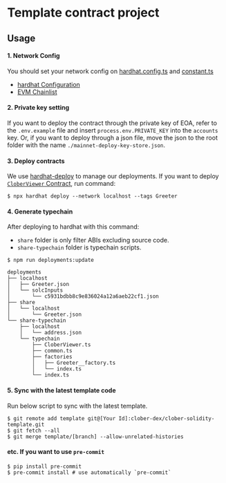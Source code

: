 # Template contract project

## Usage
#### 1. Network Config
You should set your network config on [hardhat.config.ts](./hardhat.config.ts) and [constant.ts](./utils/constant.ts)
- [hardhat Configuration](https://hardhat.org/hardhat-runner/docs/config)
- [EVM Chainlist](https://chainlist.org/)

#### 2. Private key setting
If you want to deploy the contract through the private key of EOA, refer to the `.env.example` file and insert `process.env.PRIVATE_KEY` into the `accounts` key.
Or, if you want to deploy through a json file, move the json to the root folder with the name `./mainnet-deploy-key-store.json`.

#### 3. Deploy contracts
We use [hardhat-deploy](https://github.com/wighawag/hardhat-deploy) to manage our deployments.
If you want to deploy [`CloberViewer` Contract](contracts/CloberViewer.sol), run command:
```shell
$ npx hardhat deploy --network localhost --tags Greeter

```

#### 4. Generate typechain
After deploying to hardhat with this command:
- `share` folder is only filter ABIs excluding source code.
- `share-typechain` folder is typechain scripts.
```shell
$ npm run deployments:update

deployments
├── localhost
│   ├── Greeter.json
│   └── solcInputs
│       └── c5931bdbb8c9e836024a12a6aeb22cf1.json
├── share
│   └── localhost
│       └── Greeter.json
└── share-typechain
    ├── localhost
    │   └── address.json
    └── typechain
        ├── CloberViewer.ts
        ├── common.ts
        ├── factories
        │   ├── Greeter__factory.ts
        │   └── index.ts
        └── index.ts
```

#### 5. Sync with the latest template code
Run below script to sync with the latest template.
```shell
$ git remote add template git@[Your Id]:clober-dex/clober-solidity-template.git
$ git fetch --all
$ git merge template/[branch] --allow-unrelated-histories
```

#### etc. If you want to use `pre-commit`
```shell
$ pip install pre-commit
$ pre-commit install # use automatically `pre-commit`
```
